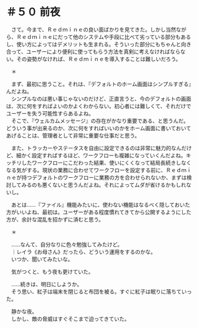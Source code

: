 # ＃５０ 前夜

　さて。今まで、Ｒｅｄｍｉｎｅの良い面ばかりを見てきた。しかし当然ながら、Ｒｅｄｍｉｎｅにだって他のシステムや手段に比べて劣っている部分もあるし、使い方によってはデメリットも生まれる。そういった部分にもちゃんと向き合って、ユーザーにより便利に使ってもらう方法を真剣に考えなければならない。その姿勢がなければ、Ｒｅｄｍｉｎｅを導入することは難しいだろう。

　＊

　まず、最初に思うこと。それは、『デフォルトのホーム画面はシンプルすぎる』んだよね。  
　シンプルなのは悪い事じゃないのだけど、正直言うと、今のデフォルトの画面は、次に何をすればよいのかよくわからない。初心者には難しくて、それだけでユーザーを失う可能性すらあるよね。  
　そこで、『ウェルカムメッセージ』の存在がかなり重要である、と思うんだ。どういう事が出来るのか、次に何をすればいいのかをホーム画面に書いておいてあげることは、管理者として非常に重要な仕事だと思う。

　また、トラッカーやステータスを自由に設定できるのは非常に魅力的なんだけど、細かく設定すればするほど、ワークフローも複雑になっていくんだよね。キッチリしたワークフローにこだわった結果、使いにくくなって結局長続きしなくなる気がする。現状の業務に合わせてワークフローを設定する前に、Ｒｅｄｍｉｎｅが持つデフォルトのワークフローに業務の方を合わせられないか、まずは検討してみるのも悪くないと思うんだよね。それによってムダが省けるかもしれないし。

　あとは……『ファイル』機能みたいに、使わない機能はなるべく隠しておいた方がいいよね、最初は。ユーザーがある程度慣れてきてから公開するようにした方が、余計な混乱を招かずに済むと思う。

　＊

　……なんて、自分なりに色々勉強してみたけど。  
　｜レイラ《お母さん》だったら、どういう運用をするのかな。  
　いつか、聞いてみたいな。

　気がつくと、もう夜も更けていた。

　……続きは、明日にしようか。  
　そう思い、紅子は端末を閉じると布団を被る。すぐに紅子は眠りに落ちていった。

　静かな夜。  
　しかし、敵の脅威はすぐそこまで迫ってきていた。
